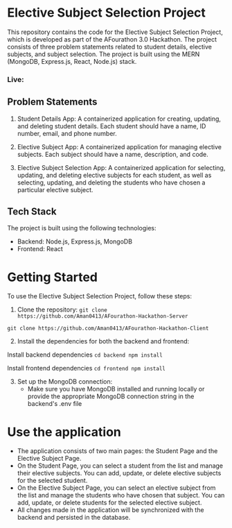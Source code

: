 # Elective Subject Selection Project

This repository contains the code for the Elective Subject Selection Project, which is developed as part of the AFourathon 3.0 Hackathon. The project consists of three problem statements related to student details, elective subjects, and subject selection. The project is built using the MERN (MongoDB, Express.js, React, Node.js) stack.

### Live:

## Problem Statements

1. Student Details App: A containerized application for creating, updating, and deleting student details. Each student should have a name, ID number, email, and phone number.

2. Elective Subject App: A containerized application for managing elective subjects. Each subject should have a name, description, and code.

3. Elective Subject Selection App: A containerized application for selecting, updating, and deleting elective subjects for each student, as well as selecting, updating, and deleting the students who have chosen a particular elective subject.

## Tech Stack

The project is built using the following technologies:

- Backend: Node.js, Express.js, MongoDB
- Frontend: React

# Getting Started

To use the Elective Subject Selection Project, follow these steps:

1. Clone the repository:
   `git clone https://github.com/Aman0413/AFourathon-Hackathon-Server`

`git clone https://github.com/Aman0413/AFourathon-Hackathon-Client`

2. Install the dependencies for both the backend and frontend:

Install backend dependencies
`cd backend
npm install`

Install frontend dependencies
`cd frontend
npm install`

3. Set up the MongoDB connection:
   - Make sure you have MongoDB installed and running locally or provide the appropriate MongoDB connection string in the backend's .env file

# Use the application

- The application consists of two main pages: the Student Page and the Elective Subject Page.
- On the Student Page, you can select a student from the list and manage their elective subjects. You can add, update, or delete elective subjects for the selected student.
- On the Elective Subject Page, you can select an elective subject from the list and manage the students who have chosen that subject. You can add, update, or delete students for the selected elective subject.
- All changes made in the application will be synchronized with the backend and persisted in the database.
